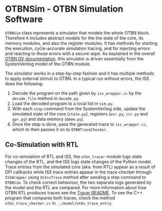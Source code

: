# OTBNSim - OTBN Simulation Software

`OTBNSim` class represents a simulator that models the whole OTBN block.
Therefore it includes abstract models for the the state of the core, its memory modules, and also the register modules.
It has methods for starting the execution, cycle-accurate simulation tracing, and for injecting errors and reacting to those errors with a secure wipe.
As explained in the overall [OTBN DV documentation](../../doc/dv/_index.md), this simulator is driven essentially from the SystemVerilog model of the OTBN module.

The simulator works in a step-by-step fashion and it has multiple methods to apply external stimuli to OTBN.
In a typical run without errors, the ISS does the following:
 1. Decode the program on the path given by `iss_wrapper.cc` by the `decode_file` method in `decode.py`.
 2. Load the decoded program to a local list in `sim.py`.
 3. With each `step` command from the SystemVerilog side, update the simulated state of the core (`state.py`), registers (`wsr.py`, `csr.py` and `gpr.py`) and data memory (`dmem.py`).
 4. Once the step is done, pass the generated trace to `iss_wrapper.cc`, which to then passes it on to `OTBNTraceChecker`.

## Co-Simulation with RTL
For co-simulation of RTL and ISS, the `otbn_tracer` module logs state changes of the RTL, and the ISS logs state changes of the Python model.
Trace entries from the simulated core (aka. from RTL) appear as a result of DPI callbacks while ISS trace entries appear in the trace checker through `ISSWrapper` using `OnIssTrace` method after sending a step command to `OTBNSim`.
To check correct behaviour, the two separate logs generated by the model and the RTL are compared.
For more information about how OTBN RTL produces traces see the [Tracer README](../tracer/README.md).
To see the C++ program that compares both traces, check the method `otbn_trace_checker.cc` in `../model/otbn_trace_entry`.
